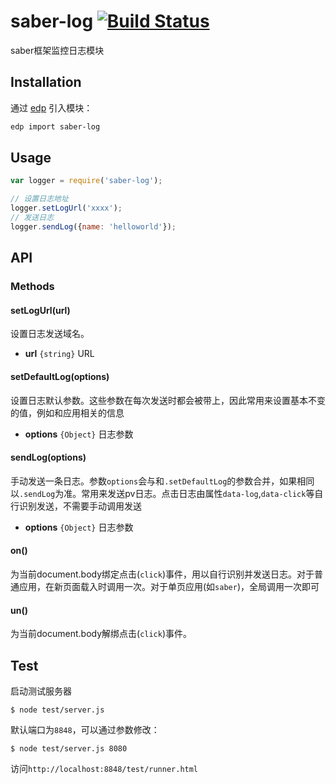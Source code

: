 saber-log [![Build Status](https://travis-ci.org/ecomfe/saber-log.png)](https://travis-ci.org/ecomfe/saber-log)
===

saber框架监控日志模块

## Installation

通过 [edp](https://github.com/ecomfe/edp) 引入模块：

```sh
edp import saber-log
```

## Usage

```js
var logger = require('saber-log');

// 设置日志地址
logger.setLogUrl('xxxx');
// 发送日志
logger.sendLog({name: 'helloworld'});
```

## API

### Methods

#### setLogUrl(url)

设置日志发送域名。

* **url** `{string}` URL

#### setDefaultLog(options)

设置日志默认参数。这些参数在每次发送时都会被带上，因此常用来设置基本不变的值，例如和应用相关的信息

* **options** `{Object}` 日志参数

#### sendLog(options)

手动发送一条日志。参数`options`会与和`.setDefaultLog`的参数合并，如果相同以`.sendLog`为准。常用来发送pv日志。点击日志由属性`data-log`,`data-click`等自行识别发送，不需要手动调用发送

* **options** `{Object}` 日志参数

#### on()

为当前document.body绑定点击(`click`)事件，用以自行识别并发送日志。对于普通应用，在新页面载入时调用一次。对于单页应用(如`saber`)，全局调用一次即可

#### un()

为当前document.body解绑点击(`click`)事件。

## Test

启动测试服务器

    $ node test/server.js

默认端口为`8848`，可以通过参数修改：

    $ node test/server.js 8080

访问`http://localhost:8848/test/runner.html`

